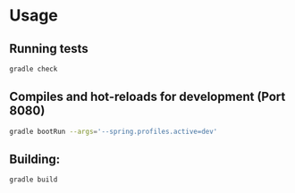 # Usage

## Running tests
```bash
gradle check
```

## Compiles and hot-reloads for development (Port 8080)
```bash
gradle bootRun --args='--spring.profiles.active=dev'
```

## Building:
```bash
gradle build
```